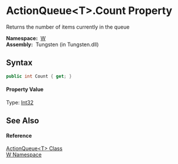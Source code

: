 ActionQueue&lt;T>.Count Property
================================
  Returns the number of items currently in the queue

  **Namespace:**  [W][1]  
  **Assembly:**  Tungsten (in Tungsten.dll)

Syntax
------

```csharp
public int Count { get; }
```

#### Property Value
Type: [Int32][2]

See Also
--------

#### Reference
[ActionQueue&lt;T> Class][3]  
[W Namespace][1]  

[1]: ../README.md
[2]: http://msdn.microsoft.com/en-us/library/td2s409d
[3]: README.md